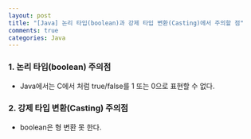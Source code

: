 ```yaml
---
layout: post
title: "[Java] 논리 타입(boolean)과 강제 타입 변환(Casting)에서 주의할 점"
comments: true
categories: Java
---
```


### 1. 논리 타입(boolean) 주의점

- Java에서는 C에서 처럼 true/false를 1 또는 0으로 표현할 수 없다.

### 2. 강제 타입 변환(Casting) 주의점
- boolean은 형 변환 못 한다.